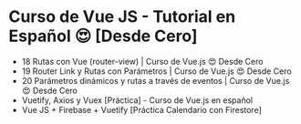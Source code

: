 # Curso de Vue JS - Tutorial en Español 😍 [Desde Cero]

* 18 Rutas con Vue (router-view) | Curso de Vue.js 😍 Desde Cero
* 19 Router Link y Rutas con Parámetros | Curso de Vue.js 😍 Desde Cero
* 20 Parámetros dinámicos y rutas a través de eventos | Curso de Vue.js 😍 Desde Cero
* Vuetify, Axios y Vuex [Práctica] - Curso de Vue.js en español
* Vue JS + Firebase + Vuetify [Práctica Calendario con Firestore]
